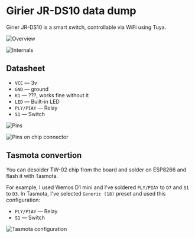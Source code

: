 # Girier JR-DS10 data dump

Girier JR-DS10 is a smart switch, controllable via WiFi using Tuya.

![Overview](http://ipic.su/img/img7/fs/kiss_245kb.1627998700.png)

![Internals](http://ipic.su/img/img7/fs/kiss_475kb.1627998721.png)

## Datasheet

* `VCC` — 3v
* `GND` — ground
* `K1` — ???, works fine without it
* `LED` — Built-in LED
* `PLY/PIAY` — Relay
* `S1` — Switch

![Pins](http://ipic.su/img/img7/fs/kiss_233kb.1627998777.png)

![Pins on chip connector](http://ipic.su/img/img7/fs/kiss_250kb.1627999496.png)

## Tasmota convertion

You can desolder TW-02 chip from the board and solder on ESP8266 and flash it with Tasmota.

For example, I used Wemos D1 mini and I've soldered `PLY/PIAY` to `D7` and `S1` to `D3`.
In Tasmota, I've selected `Generic (18)` preset and used this configuration:

* `PLY/PIAY` — Relay
* `S1` — Switch

![Tasmota configuration](http://ipic.su/img/img7/fs/kiss_16kb.1627999503.png)
